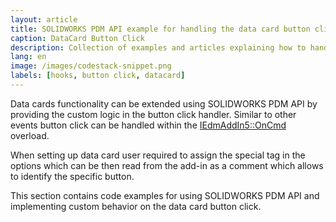 ```yaml
---
layout: article
title: SOLIDWORKS PDM API example for handling the data card button click
caption: DataCard Button Click
description: Collection of examples and articles explaining how to handle the button click on data card using SOLIDWORKS PDM Professional API
lang: en
image: /images/codestack-snippet.png
labels: [hooks, button click, datacard]
---
```

Data cards functionality can be extended using SOLIDWORKS PDM API by providing the custom logic in the button click handler. Similar to other events button click can be handled within the [IEdmAddIn5::OnCmd](http://help.solidworks.com/2018/english/api/epdmapi/epdm.interop.epdm~epdm.interop.epdm.iedmaddin5~oncmd.html) overload.

When setting up data card user required to assign the special tag in the options which can be then read from the add-in as a comment which allows to identify the specific button.

This section contains code examples for using SOLIDWORKS PDM API and implementing custom behavior on the data card button click.